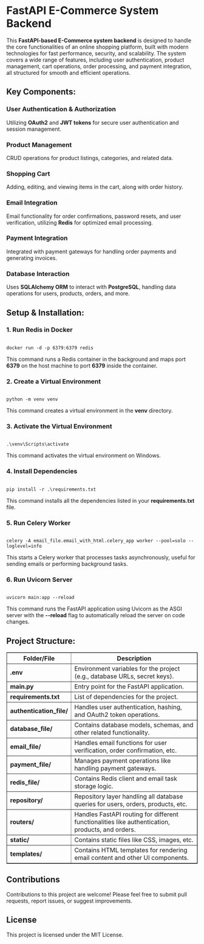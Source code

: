 <!DOCTYPE html>
<html lang="en">

<head>
<meta charset="UTF-8">
<meta name="viewport" content="width=device-width, initial-scale=1.0">
<title>FastAPI E-Commerce System Backend</title>
</head>

<body>
<h1>FastAPI E-Commerce System Backend</h1>

<p>
This <b>FastAPI-based E-Commerce system backend</b> is designed to handle the core functionalities of an online shopping platform,
built with modern technologies for fast performance, security, and scalability. The system covers a wide range of features, including
user authentication, product management, cart operations, order processing, and payment integration, all structured for smooth and
efficient operations.
</p>

<h2>Key Components:</h2>

<h3>User Authentication & Authorization</h3>
<p>
Utilizing <b>OAuth2</b> and <b>JWT tokens</b> for secure user authentication and session management.
</p>

<h3>Product Management</h3>
<p>
CRUD operations for product listings, categories, and related data.
</p>

<h3>Shopping Cart</h3>
<p>
Adding, editing, and viewing items in the cart, along with order history.
</p>

<h3>Email Integration</h3>
<p>
Email functionality for order confirmations, password resets, and user verification, utilizing <b>Redis</b> for optimized email processing.
</p>

<h3>Payment Integration</h3>
<p>
Integrated with payment gateways for handling order payments and generating invoices.
</p>

<h3>Database Interaction</h3>
<p>
Uses <b>SQLAlchemy ORM</b> to interact with <b>PostgreSQL</b>, handling data operations for users, products, orders, and more.
</p>

<h2>Setup & Installation:</h2>

<h3>1. Run Redis in Docker</h3>
<pre><code>
docker run -d -p 6379:6379 redis
</code></pre>
<p>This command runs a Redis container in the background and maps port <b>6379</b> on the host machine to port <b>6379</b> inside the container.</p>

<h3>2. Create a Virtual Environment</h3>
<pre><code>
python -m venv venv
</code></pre>
<p>This command creates a virtual environment in the <b>venv</b> directory.</p>

<h3>3. Activate the Virtual Environment</h3>
<pre><code>
.\venv\Scripts\activate
</code></pre>
<p>This command activates the virtual environment on Windows.</p>

<h3>4. Install Dependencies</h3>
<pre><code>
pip install -r .\requirements.txt
</code></pre>
<p>This command installs all the dependencies listed in your <b>requirements.txt</b> file.</p>

<h3>5. Run Celery Worker</h3>
<pre><code>
celery -A email_file.email_with_html.celery_app worker --pool=solo --loglevel=info
</code></pre>
<p>This starts a Celery worker that processes tasks asynchronously, useful for sending emails or performing background tasks.</p>

<h3>6. Run Uvicorn Server</h3>
<pre><code>
uvicorn main:app --reload
</code></pre>
<p>This command runs the FastAPI application using Uvicorn as the ASGI server with the <b>--reload</b> flag to automatically reload the server on code changes.</p>

<h2>Project Structure:</h2>
<table border="1" cellpadding="5" cellspacing="0">
<tr>
<th>Folder/File</th>
<th>Description</th>
</tr>
<tr>
<td><b>.env</b></td>
<td>Environment variables for the project (e.g., database URLs, secret keys).</td>
</tr>
<tr>
<td><b>main.py</b></td>
<td>Entry point for the FastAPI application.</td>
</tr>
<tr>
<td><b>requirements.txt</b></td>
<td>List of dependencies for the project.</td>
</tr>
<tr>
<td><b>authentication_file/</b></td>
<td>Handles user authentication, hashing, and OAuth2 token operations.</td>
</tr>
<tr>
<td><b>database_file/</b></td>
<td>Contains database models, schemas, and other related functionality.</td>
</tr>
<tr>
<td><b>email_file/</b></td>
<td>Handles email functions for user verification, order confirmation, etc.</td>
</tr>
<tr>
<td><b>payment_file/</b></td>
<td>Manages payment operations like handling payment gateways.</td>
</tr>
<tr>
<td><b>redis_file/</b></td>
<td>Contains Redis client and email task storage logic.</td>
</tr>
<tr>
<td><b>repository/</b></td>
<td>Repository layer handling all database queries for users, orders, products, etc.</td>
</tr>
<tr>
<td><b>routers/</b></td>
<td>Handles FastAPI routing for different functionalities like authentication, products, and orders.</td>
</tr>
<tr>
<td><b>static/</b></td>
<td>Contains static files like CSS, images, etc.</td>
</tr>
<tr>
<td><b>templates/</b></td>
<td>Contains HTML templates for rendering email content and other UI components.</td>
</tr>
</table>

<h2>Contributions</h2>
<p>
Contributions to this project are welcome! Please feel free to submit pull requests, report issues, or suggest improvements.
</p>

<h2>License</h2>
<p>
This project is licensed under the MIT License.
</p>
</body>

</html>
